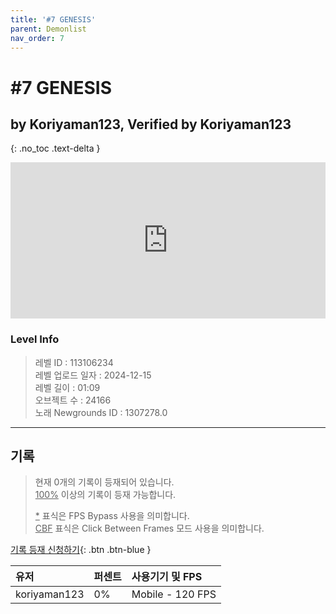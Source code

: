 ```yaml
---   
title: '#7 GENESIS'   
parent: Demonlist   
nav_order: 7   
---
```

# #7 GENESIS   
## by Koriyaman123, Verified by Koriyaman123   
{: .no_toc .text-delta }   
<p>
<iframe allow="accelerometer; autoplay; clipboard-write; encrypted-media; gyroscope; picture-in-picture" allowfullscreen="true" frameborder="0" height="250px" src="https://www.youtube.com/embed/-Va877PcCes" width="100%"></iframe>
</p>

### Level Info
> 레벨 ID : 113106234   
> 레벨 업로드 일자 : 2024-12-15   
> 레벨 길이 : 01:09   
> 오브젝트 수 : 24166   
> 노래 Newgrounds ID : 1307278.0   




---

## 기록   

> 현재 0개의 기록이 등재되어 있습니다.  
> <U>100%</U> 이상의 기록이 등재 가능합니다. 
>    
> <U>*</U> 표식은 FPS Bypass 사용을 의미합니다.   
> <U>CBF</U>  표식은 Click Between Frames 모드 사용을 의미합니다.   

[기록 등재 신청하기](https://gmdquackforum.site/submit.html){: .btn .btn-blue }   

| 유저         | 퍼센트             | 사용기기 및 FPS |   
|:-------------|:------------------|:---------------|   
| koriyaman123  | 0%               | Mobile - 120 FPS |   
